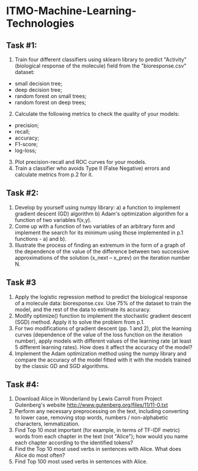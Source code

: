 # ITMO-Machine-Learning-Technologies

## Task #1:
1. Train four different classifiers using sklearn library to predict "Activity" (biological response of the molecule) field from the "bioresponse.csv" dataset:
- small decision tree;
- deep decision tree;
- random forest on small trees;
- random forest on deep trees;
2. Calculate the following metrics to check the quality of your models:
- precision;
- recall;
- accuracy;
- F1-score;
- log-loss;
3. Plot precision-recall and ROC curves for your models.
4. Train a classifier who avoids Type II (False Negative) errors and calculate metrics  from p.2 for it.


## Task #2:
1. Develop by yourself using numpy library: 
a) a function to implement gradient descent (GD) algorithm 
b) Adam's optimization algorithm for a function of two variables f(x,y).
2. Come up with a function of two variables of an arbitrary form and implement the search for its minimum using those implemented in p.1 functions - a) and b).
3. Illustrate the process of finding an extremum in the form of a graph of the dependence of the value of the difference between two successive approximations of the solution (x_next – x_prev) on the iteration number N.


## Task #3
1.	Apply the logistic regression method to predict the biological response of a molecule data: bioresponse.csv. Use 75% of the dataset to train the model, and the rest of the data to estimate its accuracy.
2.	Modify optimize() function to implement the stochastic gradient descent (SGD) method. Apply it to solve the problem from p.1.
3.	For two modifications of gradient descent (pp. 1 and 2), plot the learning curves (dependence of the value of the loss function on the iteration number), apply models with different values of the learning rate (at least 5 different learning rates). How does it affect the accuracy of the model? 
4.	Implement the Adam optimization method using the numpy library and compare the accuracy of the model fitted with it with the models trained by the classic GD and SGD algorithms.


## Task #4:
1.	Download Alice in Wonderland by Lewis Carroll from Project Gutenberg's website http://www.gutenberg.org/files/11/11-0.txt
2.	Perform any necessary preprocessing on the text, including converting to lower case, removing stop words, numbers / non-alphabetic characters, lemmatization.
3.	Find Top 10 most important (for example, in terms of TF-IDF metric) words from each chapter in the text (not "Alice"); how would you name each chapter according to the identified tokens?
4.	Find the Top 10 most used verbs in sentences with Alice. What does Alice do most often?
5.	Find Top 100 most used verbs in sentences with Alice.
